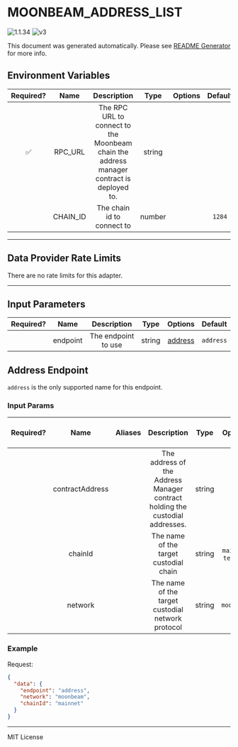 # MOONBEAM_ADDRESS_LIST

![1.1.34](https://img.shields.io/github/package-json/v/smartcontractkit/external-adapters-js?filename=packages/sources/moonbeam-address-list/package.json) ![v3](https://img.shields.io/badge/framework%20version-v3-blueviolet)

This document was generated automatically. Please see [README Generator](../../scripts#readme-generator) for more info.

## Environment Variables

| Required? |   Name   |                                        Description                                        |  Type  | Options | Default |
| :-------: | :------: | :---------------------------------------------------------------------------------------: | :----: | :-----: | :-----: |
|    ✅     | RPC_URL  | The RPC URL to connect to the Moonbeam chain the address manager contract is deployed to. | string |         |         |
|           | CHAIN_ID |                                The chain id to connect to                                 | number |         | `1284`  |

---

## Data Provider Rate Limits

There are no rate limits for this adapter.

---

## Input Parameters

| Required? |   Name   |     Description     |  Type  |           Options            |  Default  |
| :-------: | :------: | :-----------------: | :----: | :--------------------------: | :-------: |
|           | endpoint | The endpoint to use | string | [address](#address-endpoint) | `address` |

## Address Endpoint

`address` is the only supported name for this endpoint.

### Input Params

| Required? |      Name       | Aliases |                                 Description                                  |  Type  |       Options        |  Default   | Depends On | Not Valid With |
| :-------: | :-------------: | :-----: | :--------------------------------------------------------------------------: | :----: | :------------------: | :--------: | :--------: | :------------: |
|           | contractAddress |         | The address of the Address Manager contract holding the custodial addresses. | string |                      |            |            |                |
|           |     chainId     |         |                    The name of the target custodial chain                    | string | `mainnet`, `testnet` | `mainnet`  |            |                |
|           |     network     |         |              The name of the target custodial network protocol               | string |      `moonbeam`      | `moonbeam` |            |                |

### Example

Request:

```json
{
  "data": {
    "endpoint": "address",
    "network": "moonbeam",
    "chainId": "mainnet"
  }
}
```

---

MIT License

